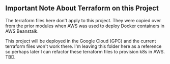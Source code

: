 ## Important Note About Terraform on this Project

The terraform files here don't apply to this project. They were copied over from the prior modules when AWS was used to deploy Docker containers in AWS Beanstalk.

This project will be deployed in the Google Cloud (GPC) and the current terraform files won't work there. I'm leaving this folder here as a reference so perhaps later I can refactor these terraform files to provision k8s in AWS. TBD.
